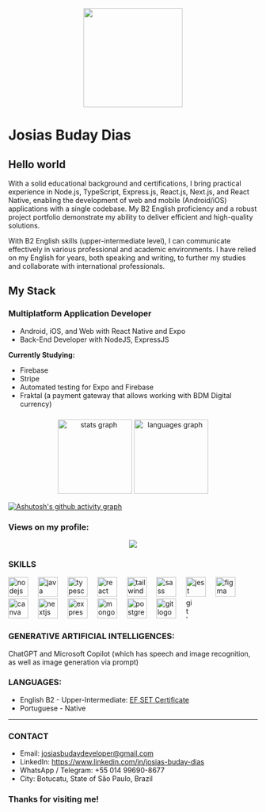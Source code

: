 <div align="center">
  <img height="200" src="https://media.licdn.com/dms/image/v2/D4D16AQGRZiGu2i7rUg/profile-displaybackgroundimage-shrink_350_1400/profile-displaybackgroundimage-shrink_350_1400/0/1728004969409?e=1755129600&v=beta&t=4JyR4rQb-yBvw1QZe_Pe1p7wf62OtykOB50JiI7j7WA"  />
</div>

###

# Josias Buday Dias

## Hello world
With a solid educational background and certifications, I bring practical experience in Node.js, TypeScript, Express.js, React.js, Next.js, and React Native, enabling the development of web and mobile (Android/iOS) applications with a single codebase. My B2 English proficiency and a robust project portfolio demonstrate my ability to deliver efficient and high-quality solutions.

With B2 English skills (upper-intermediate level), I can communicate effectively in various professional and academic environments. I have relied on my English for years, both speaking and writing, to further my studies and collaborate with international professionals.

## My Stack
### Multiplatform Application Developer
- Android, iOS, and Web with React Native and Expo
- Back-End Developer with NodeJS, ExpressJS

**Currently Studying:**
- Firebase
- Stripe
- Automated testing for Expo and Firebase
- Fraktal (a payment gateway that allows working with BDM Digital currency)

<!-- ### HIRE ME
I'm available for both freelancing and formal jobs. Please check out my website:
https://josiasbudaydeveloper.github.io -->

###

<div align="center">
  <img src="https://github-readme-stats.vercel.app/api?username=josiasbudaydeveloper&hide_title=false&hide_rank=false&show_icons=true&include_all_commits=true&count_private=true&disable_animations=false&theme=dracula&locale=en&hide_border=false&order=1" height="150" alt="stats graph"  />
  <img src="https://github-readme-stats.vercel.app/api/top-langs?username=josiasbudaydeveloper&locale=en&hide_title=false&layout=compact&card_width=320&langs_count=5&theme=dracula&hide_border=false&order=2" height="150" alt="languages graph"  />
</div>

[![Ashutosh's github activity graph](https://github-readme-activity-graph.vercel.app/graph?username=josiasbudaydeveloper&theme=github-compact)](https://github.com/ashutosh00710/github-readme-activity-graph)

### Views on my profile:
<div align="center">
  <img src="https://profile-counter.glitch.me/josiasbudaydeveloper/count.svg?"  />
</div>

###

### SKILLS
<div align="left">
  <img src="https://cdn.jsdelivr.net/gh/devicons/devicon/icons/nodejs/nodejs-original.svg" height="40" alt="nodejs logo"  />
  <img width="12" />
  <img src="https://cdn.jsdelivr.net/gh/devicons/devicon@latest/icons/java/java-original-wordmark.svg" height="40" alt="java logo" />
  <img width="12" />
  <img src="https://cdn.jsdelivr.net/gh/devicons/devicon/icons/typescript/typescript-original.svg" height="40" alt="typescript logo"  />
  <img width="12" />
  <img src="https://cdn.jsdelivr.net/gh/devicons/devicon/icons/react/react-original.svg" height="40" alt="react logo"  />
  <img width="12" />
  <img src="https://cdn.jsdelivr.net/gh/devicons/devicon/icons/tailwindcss/tailwindcss-original-wordmark.svg" height="40" alt="tailwindcss logo"  />
  <img width="12" />
  <img src="https://cdn.jsdelivr.net/gh/devicons/devicon/icons/sass/sass-original.svg" height="40" alt="sass logo"  />
  <img width="12" />
  <img src="https://cdn.jsdelivr.net/gh/devicons/devicon/icons/jest/jest-plain.svg" height="40" alt="jest logo"  />
  <img width="12" />
  <img src="https://cdn.jsdelivr.net/gh/devicons/devicon/icons/figma/figma-original.svg" height="40" alt="figma logo"  />
  <img width="12" />
  <img src="https://cdn.jsdelivr.net/gh/devicons/devicon/icons/canva/canva-original.svg" height="40" alt="canva logo"  />
  <img width="12" />
  <img src="https://cdn.jsdelivr.net/gh/devicons/devicon/icons/nextjs/nextjs-original.svg" height="40" alt="nextjs logo"  />
  <img width="12" />
  <img src="https://cdn.jsdelivr.net/gh/devicons/devicon/icons/express/express-original.svg" height="40" alt="express logo"  />
  <img width="12" />
  <img src="https://cdn.jsdelivr.net/gh/devicons/devicon/icons/mongodb/mongodb-original.svg" height="40" alt="mongodb logo"  />
  <img width="12" />
  <img src="https://cdn.jsdelivr.net/gh/devicons/devicon/icons/postgresql/postgresql-original.svg" height="40" alt="postgresql logo"  />
  <img width="12" />
  <img src="https://cdn.jsdelivr.net/gh/devicons/devicon/icons/git/git-original.svg" height="40" alt="git logo"  />
  <img width="12" />
  <img src="https://cdn.jsdelivr.net/gh/devicons/devicon/icons/github/github-original.svg" height="40" width="12" alt="github logo"  />
</div>

###

### GENERATIVE ARTIFICIAL INTELLIGENCES: 
ChatGPT and Microsoft Copilot (which has speech and image recognition, as well as
image generation via prompt)

### LANGUAGES: 
- English B2 - Upper-Intermediate: [EF SET Certificate](https://cert.efset.org/CsLdCH)
- Portuguese - Native
---

### CONTACT
- Email: josiasbudaydeveloper@gmail.com
- LinkedIn: https://www.linkedin.com/in/josias-buday-dias
- WhatsApp / Telegram: +55 014 99690-8677
- City: Botucatu, State of São Paulo, Brazil
<!-- - Portfolio: https://josiasbudaydeveloper.github.io -->
<!-- - Curriculum: [click here to check it out](https://docs.google.com/document/d/1EGWjHB5KhHXdI9thR4rtA4H-hRUB8J4BwbeNhXSjsO8/edit?usp=sharing) -->

### Thanks for visiting me!
